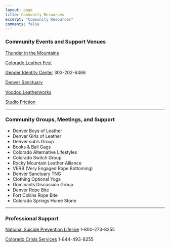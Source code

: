 ```yaml
---
layout: page
title: Community Resources
excerpt: "Community Resources"
comments: false
---
```


### Community Events and Support Venues
[Thunder in the Mountains](http://thunderinthemountains.com/)

[Colorado Leather Fest](http://www.coloradoleatherfest.com/)

[Gender Identity Center](https://giccolorado.org/)
303-202-6466

[Denver Sanctuary](https://www.denversanctuary.com/)

[Voodoo Leatherworks](http://www.voodooleatherworks.com)

[Studio Friction](https://studiofriction.com/)

___

### Community Groups, Meetings, and Support
* Denver Boys of Leather
* Denver Girls of Leather
* Denver sub’s Group
* Books & Ball Gags
* Colorado Alternative Lifestyles
* Colorado Switch Group
* Rocky Mountain Leather Alliance 
* VERB (Very Engaged Rope Bottoming)
* Denver Sanctuary TNG
* Clothing Optional Yoga
* Dominants Discussion Group
* Denver Rope Bite
* Fort Collins Rope Bite
* Colorado Springs Home Stone

___

### Professional Support
[National Suicide Prevention Lifeline](https://suicidepreventionlifeline.org/)
1-800-273-8255

[Colorado Crisis Services](http://coloradocrisisservices.org/)
1-844-493-8255
